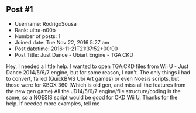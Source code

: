 ## Post #1
- Username: RodrigoSousa
- Rank: ultra-n00b
- Number of posts: 1
- Joined date: Tue Nov 22, 2016 5:27 am
- Post datetime: 2016-11-21T21:37:52+00:00
- Post Title: Just Dance - Ubiart Engine - TGA.CKD

Hey, I needed a little help.
I wanted to open TGA.CKD files from Wii U - Just Dance 2014/5/6/7 engine, but for some reason, I can't.
The only things i had to convert, failed (QuickBMS Ubi Art games) or even Noesis scripts, but those were for XBOX 360 (Which is old gen, and miss all the features from the new gen game)
All the JD14/5/6/7 engine/file structure/coding is the same, so a NOESIS script would be good for CKD Wii U.
Thanks for the help.
If needed more examples, tell me
